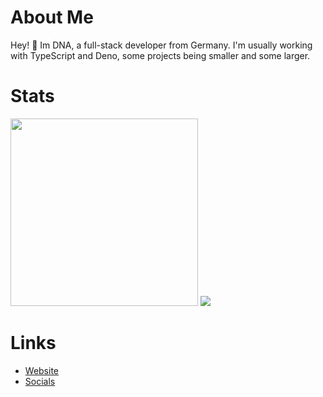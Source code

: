 # About Me
Hey! 👋
Im DNA, a full-stack developer from Germany. I'm usually working with TypeScript and Deno, some projects being smaller and some larger. 

# Stats
<img src="https://wakatime.com/share/@DNA/aeaecbd8-d269-4aa1-b275-68ddc96dc369.svg" height="300"/>
<img src="https://gh-pins.dnascanner.de/image/dnascanner?cols=3" />

# Links
- [Website](https://dnascanner.de)
- [Socials](https://dnascanner.de/#socials)

